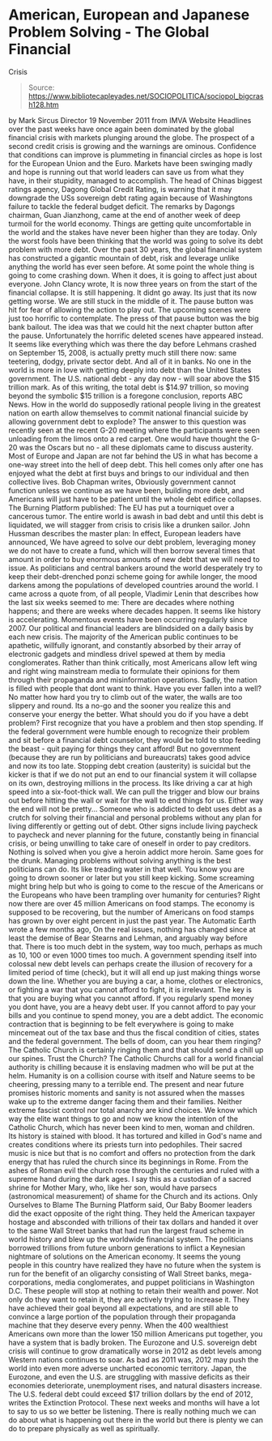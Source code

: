 # American, European and Japanese Problem Solving - The Global Financial 
Crisis

> Source: https://www.bibliotecapleyades.net/SOCIOPOLITICA/sociopol_bigcrash128.htm

by Mark Sircus
Director
19 November 2011
from
IMVA
Website
Headlines over the past weeks have once again
been dominated by
the global financial crisis with markets plunging around
the globe.
The prospect of a second credit crisis is
growing and the warnings are ominous. Confidence that conditions can improve
is plummeting in financial circles as hope is lost for the European Union
and the Euro. Markets have been swinging madly and hope is running out that
world leaders can save us from what they have, in their stupidity, managed
to accomplish.
The head of Chinas biggest ratings agency,
Dagong Global Credit Rating,
is warning that it may downgrade the USs sovereign debt rating again
because of Washingtons failure to tackle the federal budget deficit. The
remarks by Dagongs chairman, Guan Jianzhong, came at the end of
another week of deep turmoil for the world economy.
Things are getting quite uncomfortable in the
world and the stakes have never been higher than they are today. Only the worst fools have been thinking that the world was going to solve
its debt problem with more debt.
Over the past 30 years, the global
financial system has constructed a gigantic mountain of debt, risk and
leverage unlike anything the world has ever seen before. At some point the
whole thing is going to come crashing down.
When it does, it is going to affect just about
everyone.
John Clancy
wrote,
It is now three years on from the start of
the financial collapse.
It is still happening. It didnt go away.
Its just that its now getting worse. We are still stuck in the middle
of it. The pause button was hit for fear of allowing the action to play
out. The upcoming scenes were just too horrific to contemplate. The
press of that pause button was the big bank bailout.
The idea was that we could hit the next
chapter button after the pause. Unfortunately the horrific deleted
scenes have appeared instead. It seems like everything which was there
the day before Lehmans crashed on September 15, 2008, is actually
pretty much still there now: same teetering, dodgy, private sector debt.
And all of it
in banks.
No one in the world is more in love with getting
deeply into debt than the United States government.
The U.S. national debt - any day now - will
soar above the $15 trillion mark. As of this writing, the total debt is
$14.97 trillion, so moving beyond the symbolic $15 trillion is a
foregone conclusion, reports ABC News.
How in the world do supposedly rational people
living in the greatest nation on earth allow themselves to commit national
financial suicide by allowing government debt to explode?
The answer to this question was recently seen at
the
recent G-20 meeting where the participants were seen unloading from the
limos onto a red carpet. One would have thought the G-20 was the Oscars but
no - all these diplomats came to discuss austerity.
Most of Europe and Japan are not far behind the US in what has become a
one-way street into the hell of deep debt. This hell comes only after one
has enjoyed what the debt at first buys and brings to our individual and
then collective lives.
Bob Chapman
writes,
Obviously government cannot function unless
we continue as we have been, building more debt, and Americans will just
have to be patient until the whole debt edifice collapses.
The Burning Platform
published:
The EU has put a tourniquet over a cancerous
tumor. The entire world is awash in bad debt and until this debt is
liquidated, we will stagger from crisis to crisis like a drunken sailor.
John Hussman describes the master plan:
In effect, European leaders have
announced,
We have agreed to solve our debt problem, leveraging
money we do not have to create a fund, which will then borrow
several times that amount in order to buy enormous amounts of new
debt that we will need to issue.
As politicians and central bankers around the world desperately try
to keep their debt-drenched
ponzi scheme going for awhile longer,
the mood darkens among the populations of developed countries around
the world.
I came across a quote from, of all
people, Vladimir Lenin that describes how the last six weeks seemed
to me:
There are decades where nothing
happens; and there are weeks where decades happen.
It seems like history is accelerating.
Momentous events have been occurring regularly since 2007.
Our political and financial leaders are
blindsided on a daily basis by each new crisis. The majority of the
American public continues to be apathetic, willfully ignorant, and
constantly absorbed by their array of electronic gadgets and
mindless drivel spewed at them by media conglomerates.
Rather than think critically, most
Americans allow left wing and right wing mainstream media to
formulate their opinions for them through their propaganda and
misinformation operations.
Sadly, the nation is filled with people
that dont want to think.
Have you ever fallen into a well? No matter how
hard you try to climb out of the water, the walls are too slippery and
round.
Its a no-go and the sooner you realize this and
conserve your energy the better. What should you do if you have a debt
problem? First recognize that you have a problem and then stop spending. If
the federal government were humble enough to recognize their problem and sit
before a financial debt counselor, they would be told to stop feeding the
beast - quit paying for things they cant afford!
But no government (because they are run by politicians and bureaucrats)
takes good advice and now its too late.
Stopping debt creation (austerity) is suicidal
but the kicker is that if we do not put an end to our financial system it
will collapse on its own, destroying millions in the process. Its like
driving a car at high speed into a six-foot-thick wall.
We can pull the trigger and blow our brains out
before hitting the wall or wait for the wall to end things for us.
Either way the end will not be pretty...
Someone who is addicted to debt uses debt as a
crutch for solving their
financial and personal problems without any plan for living differently
or getting out of debt. Other signs include living paycheck to paycheck
and never planning for the future, constantly being in financial crisis,
or being unwilling to take care of oneself in order to pay creditors.
Nothing is solved when you give a heroin addict
more heroin. Same goes for the drunk.
Managing problems
without solving anything is the best politicians can do. Its like treading
water in that well. You know you are going to drown sooner or later but you
still keep kicking.
Some screaming might bring help but who is going
to come to the rescue of the Americans or the Europeans who have been
trampling over humanity for centuries?
Right now there are over 45 million Americans on
food stamps.
The economy is supposed to be recovering, but
the number of Americans on food stamps has grown by over eight percent in
just the past year.
The Automatic Earth wrote a few months ago,
On the real issues, nothing has changed
since at least the demise of Bear Stearns and Lehman, and arguably way
before that. There is too much debt in the system, way too much, perhaps
as much as 10, 100 or even 1000 times too much.
A government spending itself into colossal
new debt levels can perhaps create the illusion of recovery for a
limited period of time (check), but it will all end up just making
things worse down the line.
Whether you are buying a car, a home, clothes or
electronics, or fighting
a war that you cannot afford to fight, it is irrelevant. The key is that
you are buying what you cannot afford. If you regularly spend money
you dont have, you are a heavy debt user. If you cannot afford to pay
your bills and you continue to spend money, you are a debt addict.
The economic contraction that is beginning to be
felt everywhere is going to make mincemeat out of the tax base and thus the
fiscal condition of cities, states and the federal government.
The bells of doom, can you hear them ringing?
The Catholic Church is certainly ringing them
and that should send a chill up our spines.
Trust the Church?
The Catholic Churchs call for a world financial authority is chilling
because it is enslaving madmen who will be put at the helm.
Humanity is on a collision course with itself
and Nature seems to be cheering, pressing many to a terrible end. The
present and near future promises historic moments and sanity is not assured
when the masses wake up to the extreme danger facing them and their
families.
Neither extreme fascist control nor total anarchy are kind choices. We know
which way
the elite want things to go and now we know
the intention of
the Catholic Church, which has never been kind to men,
woman and children.
Its history is stained with blood. It has
tortured and killed in
God's name and creates conditions where its
priests
turn into pedophiles.
Their sacred music is nice but that is no comfort and offers no protection
from the dark energy that has ruled the church since its beginnings in Rome.
From the ashes of Roman evil the church rose through the centuries and ruled
with a supreme hand during the dark ages.
I say this as a custodian of a sacred shrine for
Mother Mary, who, like her son, would have parsecs (astronomical
measurement) of shame for the Church and its actions.
Only Ourselves to Blame
The Burning Platform
said,
Our Baby Boomer leaders did the exact
opposite of the right thing.
They held the American taxpayer hostage and
absconded with trillions of their tax dollars and handed it over to the
same Wall Street banks that had run the largest fraud scheme in world
history and blew up the worldwide financial system.
The politicians borrowed trillions from
future unborn generations to inflict a Keynesian nightmare of solutions
on the American economy. It seems the young people in this country have
realized they have no future when the system is run for the benefit of
an oligarchy consisting of Wall Street banks, mega-corporations, media
conglomerates, and puppet politicians
in Washington D.C.
These people will stop at nothing to retain
their wealth and power. Not only do they want to retain it, they are
actively trying to increase it. They have achieved their goal beyond all
expectations, and are still able to convince a large portion of the
population through their propaganda machine that they deserve every
penny.
When the 400 wealthiest Americans own more
than the lower 150 million Americans put together, you have a system
that is badly broken.
The Eurozone and U.S. sovereign debt crisis will continue to grow
dramatically worse in 2012 as debt levels among Western nations
continues to soar. As bad as 2011 was, 2012 may push the world into even
more adverse uncharted economic territory.
Japan, the Eurozone, and even
the U.S. are struggling with massive deficits as their economies
deteriorate, unemployment rises, and natural disasters increase.
The U.S. federal debt could exceed $17
trillion dollars by the end of 2012,
writes the Extinction Protocol.
These next weeks and months will have a lot to
say to us so we better be listening.
There is really nothing much we can do about
what is happening out there in the world but there is plenty we can do to
prepare physically as well as spiritually.
